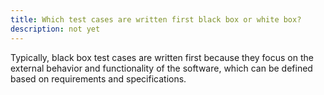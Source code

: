 ```yaml
---
title: Which test cases are written first black box or white box?
description: not yet
---
```

Typically, black box test cases are written first because they focus on the external behavior and functionality of the software, which can be defined based on requirements and specifications.
